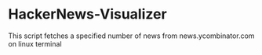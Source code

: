 # HackerNews-Visualizer
This script fetches a specified number of news from news.ycombinator.com on linux terminal

